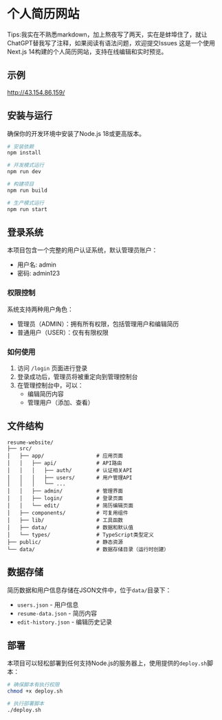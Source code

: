 # 个人简历网站
Tips:我实在不熟悉markdown，加上熬夜写了两天，实在是蚌埠住了，就让ChatGPT替我写了注释，如果阅读有语法问题，欢迎提交Issues
这是一个使用Next.js 14构建的个人简历网站，支持在线编辑和实时预览。

## 示例

http://43.154.86.159/

## 安装与运行

确保你的开发环境中安装了Node.js 18或更高版本。

```bash
# 安装依赖
npm install

# 开发模式运行
npm run dev

# 构建项目
npm run build

# 生产模式运行
npm run start
```

## 登录系统

本项目包含一个完整的用户认证系统，默认管理员账户：

- 用户名: admin
- 密码: admin123

### 权限控制

系统支持两种用户角色：
- 管理员（ADMIN）：拥有所有权限，包括管理用户和编辑简历
- 普通用户（USER）：仅有有限权限

### 如何使用

1. 访问 `/login` 页面进行登录
2. 登录成功后，管理员将被重定向到管理控制台
3. 在管理控制台中，可以：
   - 编辑简历内容
   - 管理用户（添加、查看）

## 文件结构

```
resume-website/
├── src/
│   ├── app/                 # 应用页面
│   │   ├── api/             # API路由
│   │   │   ├── auth/        # 认证相关API
│   │   │   ├── users/       # 用户管理API
│   │   │   └── ...
│   │   ├── admin/           # 管理界面
│   │   ├── login/           # 登录页面
│   │   └── edit/            # 简历编辑页面
│   ├── components/          # 可复用组件
│   ├── lib/                 # 工具函数
│   ├── data/                # 数据和默认值
│   └── types/               # TypeScript类型定义
├── public/                  # 静态资源
└── data/                    # 数据存储目录（运行时创建）
```

## 数据存储

简历数据和用户信息存储在JSON文件中，位于`data/`目录下：
- `users.json` - 用户信息
- `resume-data.json` - 简历内容
- `edit-history.json` - 编辑历史记录

## 部署

本项目可以轻松部署到任何支持Node.js的服务器上，使用提供的`deploy.sh`脚本：

```bash
# 确保脚本有执行权限
chmod +x deploy.sh

# 执行部署脚本
./deploy.sh
```
